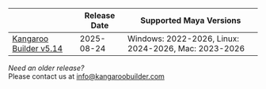 

|                                                                                                                                    | Release Date | Supported Maya Versions
|------------------------------------------------------------------------------------------------------------------------------------|--------------| -----
| [Kangaroo Builder v5.14](https://github.com/ThomasBittner1/KangarooBuilderPublic/releases/download/v5.14/kangarooBuilder_5_14.zip) | 2025-08-24   | Windows: 2022-2026, Linux: 2024-2026, Mac: 2023-2026

*Need an older release?*  
Please contact us at [info@kangaroobuilder.com](mailto:info@kangaroobuilder.com)



